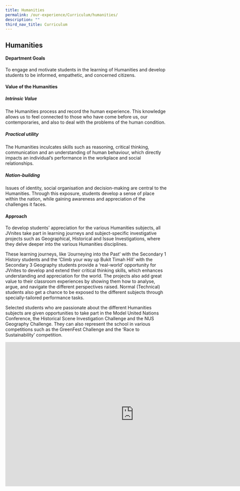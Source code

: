 ```yaml
---
title: Humanities
permalink: /our-experience/Curriculum/humanities/
description: ""
third_nav_title: Curriculum
---
```

## Humanities

#### Department Goals

To engage and motivate students in the learning of Humanities and develop students to be informed, empathetic, and concerned citizens.

#### Value of the Humanities

##### Intrinsic Value
The Humanities process and record the human experience. This knowledge allows us to feel connected to those who have come before us, our contemporaries, and also to deal with the problems of the human condition.  
  
##### Practical utility
The Humanities inculcates skills such as reasoning, critical thinking, communication and an understanding of human behaviour, which directly impacts an individual’s performance in the workplace and social relationships.  
  
##### Nation-building
Issues of identity, social organisation and decision-making are central to the Humanities. Through this exposure, students develop a sense of place within the nation, while gaining awareness and appreciation of the challenges it faces.  

#### Approach
To develop students' appreciation for the various Humanities subjects, all JVnites take part in learning journeys and subject-specific investigative projects such as Geographical, Historical and Issue Investigations, where they delve deeper into the various Humanities disciplines.  
  
These learning journeys, like ‘Journeying into the Past’ with the Secondary 1 History students and the ‘Climb your way up Bukit Timah Hill’ with the Secondary 3 Geography students provide a ‘real-world’ opportunity for JVnites to develop and extend their critical thinking skills, which enhances understanding and appreciation for the world. The projects also add great value to their classroom experiences by showing them how to analyse, argue, and navigate the different perspectives raised. Normal (Technical) students also get a chance to be exposed to the different subjects through specially-tailored performance tasks.

Selected students who are passionate about the different Humanities subjects are given opportunities to take part in the Model United Nations Conference, the Historical Scene Investigation Challenge and the NUS Geography Challenge. They can also represent the school in various competitions such as the GreenFest Challenge and the ‘Race to Sustainability’ competition.
<iframe allowfullscreen="true" height="450" width="800" frameborder="0" src="https://docs.google.com/presentation/d/e/2PACX-1vSJZCksSmNXSCRV8DjNvT44edRasITO-CGMu_up8PmWrl87VFOkGTHYcMoEN8ZCcPVZwAzX2xKtWYNC/embed?start=false&amp;loop=false&amp;delayms=3000"></iframe>
